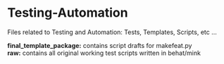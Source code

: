 # Testing-Automation
Files related to Testing and Automation: Tests, Templates, Scripts, etc ...

<b>final_template_package:</b> contains script drafts for makefeat.py
<br>
<b>raw:</b> contains all original working test scripts written in behat/mink

